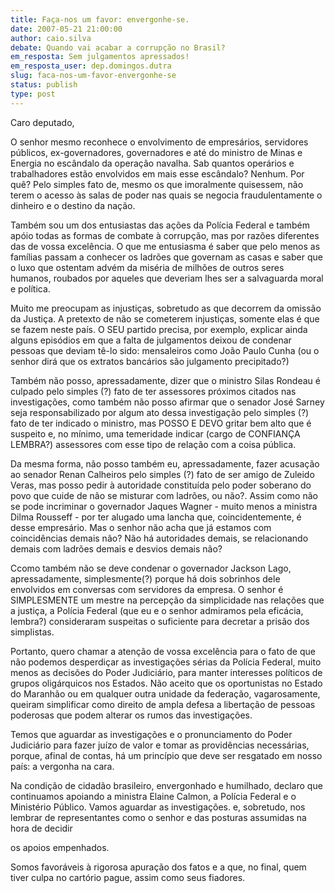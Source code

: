 ```yaml
---
title: Faça-nos um favor: envergonhe-se.
date: 2007-05-21 21:00:00
author: caio.silva
debate: Quando vai acabar a corrupção no Brasil?
em_resposta: Sem julgamentos apressados!
em_resposta_user: dep.domingos.dutra
slug: faca-nos-um-favor-envergonhe-se
status: publish 
type: post
---
```


Caro deputado,  

O senhor mesmo reconhece o envolvimento de empresários, servidores públicos, ex-governadores, governadores e até do ministro de Minas e Energia no escândalo da operação navalha. Sab quantos operários e trabalhadores estão envolvidos em mais esse escândalo? Nenhum. Por quê? Pelo simples fato de, mesmo os que imoralmente quisessem, não terem o acesso às salas de poder nas quais se negocia fraudulentamente o dinheiro e o destino da nação.  

  

Também sou um dos entusiastas das ações da Polícia Federal e também apóio todas as formas de combate à corrupção, mas por razões diferentes das de vossa excelência. O que me entusiasma é saber que pelo menos as famílias passam a conhecer os ladrões que governam as casas e saber que o luxo que ostentam advém da miséria de milhões de outros seres humanos, roubados por aqueles que deveriam lhes ser a salvaguarda moral e política.  

Muito me preocupam as injustiças, sobretudo as que decorrem da omissão da Justiça. A pretexto de não se cometerem injustiças, somente elas é que se fazem neste país. O SEU partido precisa, por exemplo, explicar ainda alguns episódios em que a falta de julgamentos deixou de condenar pessoas que deviam tê-lo sido: mensaleiros como João Paulo Cunha (ou o senhor dirá que os extratos bancários são julgamento precipitado?)  

  

Também não posso, apressadamente, dizer que o ministro Silas Rondeau é culpado pelo simples (?) fato de ter assessores próximos citados nas investigações, como também não posso afirmar que o senador José Sarney seja responsabilizado por algum ato dessa investigação pelo simples (?) fato de ter indicado o ministro, mas POSSO E DEVO gritar bem alto que é suspeito e, no mínimo, uma temeridade indicar (cargo de CONFIANÇA LEMBRA?) assessores com esse tipo de relação com a coisa pública.  

Da mesma forma, não posso também eu, apressadamente, fazer acusação ao senador Renan Calheiros pelo simples (?) fato de ser amigo de Zuleido Veras, mas posso pedir à autoridade constituída pelo poder soberano do povo que cuide de não se misturar com ladrões, ou não?. Assim como não se pode incriminar o governador Jaques Wagner - muito menos a ministra Dilma Rousseff - por ter alugado uma lancha que, coincidentemente, é desse empresário. Mas o senhor não acha que já estamos com coincidências demais não? Não há autoridades demais, se relacionando demais com ladrões demais e desvios demais não?  

  

Ccomo também não se deve condenar o governador Jackson Lago, apressadamente, simplesmente(?) porque há dois sobrinhos dele envolvidos em conversas com servidores da empresa. O senhor é SIMPLESMENTE um mestre na percepção da simplicidade nas relações que a justiça, a Polícia Federal (que eu e o senhor admiramos pela eficácia, lembra?) consideraram suspeitas o suficiente para decretar a prisão dos simplistas.  

  

Portanto, quero chamar a atenção de vossa excelência para o fato de que não podemos desperdiçar as investigações sérias da Polícia Federal, muito menos as decisões do Poder Judiciário, para manter interesses políticos de grupos oligárquicos nos Estados. Não aceito que os oportunistas no Estado do Maranhão ou em qualquer outra unidade da federação, vagarosamente, queiram simplificar como direito de ampla defesa a libertação de pessoas poderosas que podem alterar os rumos das investigações.  

Temos que aguardar as investigações e o pronunciamento do Poder Judiciário para fazer juízo de valor e tomar as providências necessárias, porque, afinal de contas, há um princípio que deve ser resgatado em nosso país: a vergonha na cara.  

  

  

Na condição de cidadão brasileiro, envergonhado e humilhado, declaro que continuamos apoiando a ministra Elaine Calmon, a Polícia Federal e o Ministério Público. Vamos aguardar as investigações. e, sobretudo, nos lembrar de representantes como o senhor e das posturas assumidas na hora de decidir  

os apoios empenhados.  

  

Somos favoráveis à rigorosa apuração dos fatos e a que, no final, quem tiver culpa no cartório pague, assim como seus fiadores.
